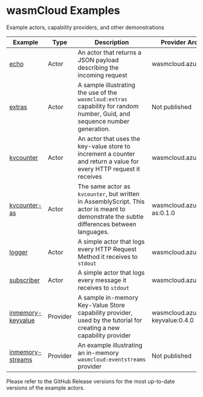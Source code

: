 # wasmCloud Examples

Example actors, capability providers, and other demonstrations


| Example | Type | Description | Provider Archive OCI Reference |
|---|---|---|---|
| [echo](https://github.com/wasmcloud/examples/tree/main/echo) | Actor |An actor that returns a JSON payload describing the incoming request | wasmcloud.azurecr.io/echo:0.2.0 |
| [extras](https://github.com/wasmcloud/examples/tree/main/extras) | Actor | A sample illustrating the use of the `wasmcloud:extras` capability for random number, Guid, and sequence number generation. | Not published |
| [kvcounter](https://github.com/wasmcloud/examples/tree/main/kvcounter) | Actor | An actor that uses the key-value store to increment a counter and return a value for every HTTP request it receives | wasmcloud.azurecr.io/kvcounter:0.2.0 |
| [kvcounter-as](https://github.com/wasmcloud/examples/tree/main/kvcounter-as) | Actor | The same actor as `kvcounter`, but written in AssemblyScript. This actor is meant to demonstrate the subtle differences between languages.  | wasmcloud.azurecr.io/kvcounter-as:0.1.0 |
| [logger](https://github.com/wasmcloud/examples/tree/main/logger) | Actor | A simple actor that logs every HTTP Request Method it receives to `stdout` | wasmcloud.azurecr.io/logger:0.1.0 |
| [subscriber](https://github.com/wasmcloud/examples/tree/main/subscriber) | Actor | A simple actor that logs every message it receives to `stdout` | wasmcloud.azurecr.io/subscriber:0.2.0 |
| [inmemory-keyvalue](https://github.com/wasmcloud/examples/tree/main/inmemory-keyvalue) | Provider | A sample in-memory Key-Value Store capability provider, used by the tutorial for creating a new capability provider | wasmcloud.azurecr.io/inmemory-keyvalue:0.4.0 |
| [inmemory-streams](https://github.com/wasmcloud/examples/tree/main/inmemory-streams) | Provider | An example illustrating an in-memory `wasmcloud:eventstreams` provider | Not published |

Please refer to the GitHub Release versions for the most up-to-date versions of the example actors.